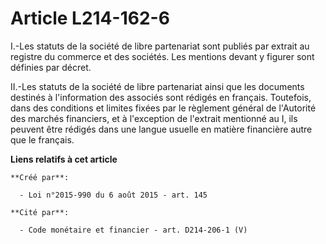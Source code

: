 # Article L214-162-6

I.-Les statuts de la société de libre partenariat sont publiés par extrait au registre du commerce et des sociétés. Les
mentions devant y figurer sont définies par décret. 

II.-Les statuts de la société de libre partenariat ainsi que les documents destinés à l'information des associés sont rédigés
en français. Toutefois, dans des conditions et limites fixées par le règlement général de l'Autorité des marchés financiers,
et à l'exception de l'extrait mentionné au I, ils peuvent être rédigés dans une langue usuelle en matière financière autre
que le français.

**Liens relatifs à cet article**

	**Créé par**:

	  - Loi n°2015-990 du 6 août 2015 - art. 145

	**Cité par**:

	  - Code monétaire et financier - art. D214-206-1 (V)
